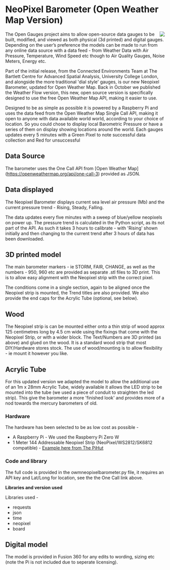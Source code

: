 # NeoPixel Barometer (Open Weather Map Version)

<img align="right" src="https://i0.wp.com/connected-environments.org/wp-content/uploads/2022/05/Owmbaroplain.png?resize=158%2C2048&ssl=1">

The Open Gauges project aims to allow open-source data gauges to be built, modified, and viewed as both physical (3d printed) and digital gauges. Depending on the user’s preference the models can be made to run from any online data source with a data feed - from Weather Data with Air Pressure, Temperature, Wind Speed etc though to Air Quality Gauges, Noise Meters, Energy etc.

Part of the initial release, from the Connected Environments Team at The Bartlett Centre for Advanced Spatial Analysis, University College London, and alongside the more traditional 'dial style' gauges, is our new Neopixel Barometer, updated for Open Weather Map. Back in October we published the Weather Flow version, this new, open source version is specifically designed to use the free Open Weather Map API, making it easier to use.

Designed to be as simple as possible it is powered by a Raspberry Pi and uses the data feed from the Open Weather Map Single Call API, making it open to anyone with data available world world, according to your choice of location. So you could chose to display local Barometric Pressure or have a series of them on display showing locations around the world. Each gauges updates every 5 minutes with a Green Pixel to note successful data collection and Red for unsuccessful

## Data Source

The barometer uses the One Call API from [Open Weather Map] (https://openweathermap.org/api/one-call-3) provided as JSON.


## Data displayed
The Neopixel Barometer displays current sea level air pressure (Mb) and the current pressure trend - Rising, Steady, Falling.

The data updates every five minutes with a sweep of blue/yellow neopixels on power up. The pressure trend is calculated in the Python script, as its not part of the API. As such it takes 3 hours to calibrate - with 'Rising' shown initially and then changing to the current trend after 3 hours of data has been downloaded.

## 3D printed model

The main barometer markers - ie STORM, FAIR, CHANGE, as well as the numbers - 950, 960 etc are provided as separate .stl files to 3D print. This is to allow easy alignment with the Neopixel strip with the correct pixel.

The conditions come in a single section, again to be aligned once the Neopixel strip is mounted, the Trend titles are also provided. We also provide the end caps for the Acrylic Tube (optional, see below).

## Wood

The Neopixel strip is can be mounted either onto a thin strip of wood approx 125 centimetres long by 4.5 cm wide using the fixings that come with the Neopixel Strip, or with a wider block. The Text/Numbers are 3D printed (as above) and glued on the wood. It is a standard wood strip that most DIY/Hardware stores stock. The use of wood/mounting is to allow flexibility - ie mount it however you like.

## Acrylic Tube

For this updated version we adapted the model to allow the additional use of an 1m x 28mm Acrylic Tube, widely available it allows the LED strip to be mounted into the tube (we used a piece of conduit to straighten the led strip). This give the barometer a more 'finished look' and provides more of a nod towards the mercury barometers of old.

### Hardware

The hardware has been selected to be as low cost as possible - 

- A Raspberry Pi  - We used the Raspberry Pi Zero W
- 1 Meter 144 Addressable Neopixel Strip (NeoPixel/WS2812/SK6812 compatible) - [Example here from The PiHut](https://thepihut.com/products/flexible-rgb-led-strip-neopixel-ws2812-sk6812-compatible-144-led-meter)

### Code and library

The full code is provided in the owmneopixelbarometer.py file, it requires an API key and Lat/Long for location, see the the One Call link above.

**Libraries and version used**

Libraries used - 

- requests
- json
- time
- neopixel
- board

## Digital model

The model is provided in Fusion 360 for any edits to wording, sizing etc (note the Pi is not included due to seperate licensing).
